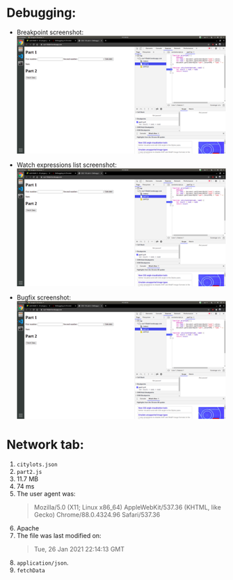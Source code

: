 # Debugging:

- Breakpoint screenshot:
![](part3-img01.png)

- Watch expressions list screenshot:
![](part3-img01.png)

- Bugfix screenshot:
![](part3-img01.png)

# Network tab:

1. `citylots.json`
2. `part2.js`
3. 11.7 MB
4. 74 ms
5. The user agent was:
   > Mozilla/5.0 (X11; Linux x86_64) AppleWebKit/537.36 (KHTML, like Gecko) Chrome/88.0.4324.96 Safari/537.36
6. Apache
7. The file was last modified on:
   > Tue, 26 Jan 2021 22:14:13 GMT
8. `application/json`.
9. `fetchData`
